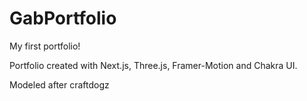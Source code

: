 # GabPortfolio
My first portfolio!

Portfolio created with Next.js, Three.js, Framer-Motion and Chakra UI.

Modeled after craftdogz
